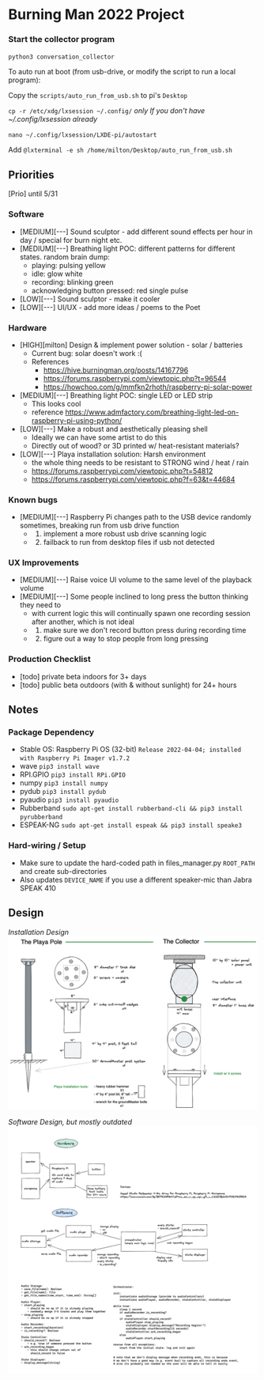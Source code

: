 # Burning Man 2022 Project

### Start the collector program
`python3 conversation_collector`

To auto run at boot (from usb-drive, or modify the script to run a local program):

Copy the `scripts/auto_run_from_usb.sh` to pi's `Desktop`

`cp -r /etc/xdg/lxsession ~/.config/` *only If you don't have ~/.config/lxsession already*

`nano ~/.config/lxsession/LXDE-pi/autostart`

Add `@lxterminal -e sh /home/milton/Desktop/auto_run_from_usb.sh`

## Priorities
[Prio] until 5/31

### Software
- [MEDIUM][---] Sound sculptor - add different sound effects per hour in day / special for burn night etc.
- [MEDIUM][---] Breathing light POC: different patterns for different states. random brain dump:
  - playing: pulsing yellow
  - idle: glow white
  - recording: blinking green
  - acknowledging button pressed: red single pulse
- [LOW][---] Sound sculptor - make it cooler
- [LOW][---] UI/UX - add more ideas / poems to the Poet
### Hardware
- [HIGH][milton] Design & implement power solution - solar / batteries
  - Current bug: solar doesn't work :(
  - References
    - https://hive.burningman.org/posts/14167796
    - https://forums.raspberrypi.com/viewtopic.php?t=96544
    - https://howchoo.com/g/mmfkn2rhoth/raspberry-pi-solar-power
- [MEDIUM][---] Breathing light POC: single LED or LED strip
  - This looks cool
  - reference https://www.admfactory.com/breathing-light-led-on-raspberry-pi-using-python/
- [LOW][---] Make a robust and aesthetically pleasing shell
  - Ideally we can have some artist to do this
  - Directly out of wood? or 3D printed w/ heat-resistant materials?
- [LOW][---] Playa installation solution: Harsh environment
  - the whole thing needs to be resistant to STRONG wind / heat / rain
  - https://forums.raspberrypi.com/viewtopic.php?t=54812
  - https://forums.raspberrypi.com/viewtopic.php?f=63&t=44684
### Known bugs
- [MEDIUM][---] Raspberry Pi changes path to the USB device randomly sometimes, breaking run from usb drive function
  - 1) implement a more robust usb drive scanning logic
  - 2) failback to run from desktop files if usb not detected
### UX Improvements
- [MEDIUM][---] Raise voice UI volume to the same level of the playback volume
- [MEDIUM][---] Some people inclined to long press the button thinking they need to
  - with current logic this will continually spawn one recording session after another, which is not ideal
  - 1) make sure we don't record button press during recording time
  - 2) figure out a way to stop people from long pressing
### Production Checklist
- [todo] private beta indoors for 3+ days
- [todo] public beta outdoors (with & without sunlight) for 24+ hours

## Notes

### Package Dependency 
- Stable OS: Raspberry Pi OS (32-bit) `Release 2022-04-04; installed with Raspberry Pi Imager v1.7.2`
- wave `pip3 install wave`
- RPI.GPIO `pip3 install RPi.GPIO`
- numpy `pip3 install numpy`
- pydub `pip3 install pydub`
- pyaudio `pip3 install pyaudio`
- Rubberband `sudo apt-get install rubberband-cli && pip3 install pyrubberband`
- ESPEAK-NG `sudo apt-get install espeak && pip3 install speake3`

### Hard-wiring / Setup
- Make sure to update the hard-coded path in files_manager.py `ROOT_PATH` and create sub-directories
- Also updates `DEVICE_NAME` if you use a different speaker-mic than Jabra SPEAK 410

## Design
*Installation Design*
![hardware_design_diagram](./design/Installation&#32;Hardware&#32;Design&#32;v0.1.png)

*Software Design, but mostly outdated*
![design_diagram](./design/design.png)

